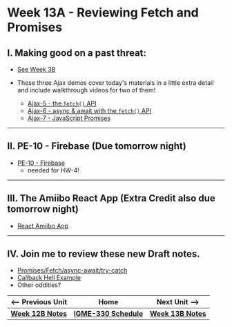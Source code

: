 # Week 13A - Reviewing Fetch and Promises

## I. Making good on a past threat:

- [See Week 3B](03B.md#iv-btw---ajax-stuff-well-cover-later-on-in-semester)

- These three Ajax demos cover today's materials in a little extra detail and include walkthrough videos for two of them!
  - [Ajax-5 - the `fetch()` API](https://github.com/tonethar/IGME-330-Master/blob/master/notes/HW-ajax-5.md)
  - [Ajax-6 - async & await with the `fetch()` API](https://github.com/tonethar/IGME-330-Master/blob/master/notes/HW-ajax-6.md)
  - [Ajax-7 - JavaScript Promises](https://github.com/tonethar/IGME-330-Master/blob/master/notes/HW-ajax-7.md)

---
## II. PE-10 - Firebase (Due tomorrow night)
- [PE-10 - Firebase](../pe/pe-10.md)
  - needed for HW-4!

---
## III. The Amiibo React App (Extra Credit also due tomorrow night)
- [React Amiibo App](https://github.com/tonethar/IGME-330-Master/blob/master/notes/react-amiibo-app.md)

---
## IV. Join me to review these new Draft notes.
- [Promises/Fetch/async-await/try-catch](../notes/promises-fetch-more.md)
- [Callback Hell Example](../notes/callback-hell.md)
- Other oddities?

| <-- Previous Unit | Home | Next Unit -->
| --- | --- | --- 
| [**Week 12B Notes**](12B.md)  |  [**IGME-330 Schedule**](../schedule.md) | [**Week 13B Notes**](13B.md)

